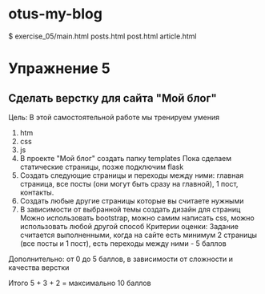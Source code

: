 # otus-my-blog

$ exercise_05/main.html posts.html post.html article.html

Упражнение 5
=============

Сделать верстку для сайта "Мой блог"
------------------------------------
Цель:
В этой самостоятельной работе мы тренируем умения
1. htm
2. css
3. js
1. В проекте "Мой блог" создать папку templates
Пока сделаем статические страницы, позже подключим flask
2. Создать следующие страницы и переходы между ними: главная страница, все посты (они могут быть сразу на главной), 1 пост, контакты.
3. Создать любые другие страницы которые вы считаете нужными
4. В зависимости от выбранной темы создать дизайн для страниц
Можно использовать bootstrap, можно самим написать css, можно использовать любой другой способ
Критерии оценки: Задание считается выполненными, когда на сайте есть минимум 2 страницы (все посты и 1 пост), есть переходы между ними - 5 баллов

Дополнительно:
от 0 до 5 баллов, в зависимости от сложности и качества верстки 

Итого 5 + 3 + 2 = максимально 10 баллов 
